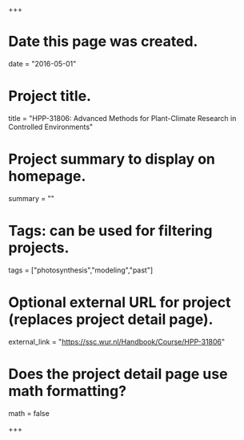 +++
# Date this page was created.
date = "2016-05-01"

# Project title.
title = "HPP-31806:  Advanced Methods for Plant-Climate Research in Controlled Environments"

# Project summary to display on homepage.
summary = ""

# Tags: can be used for filtering projects.
tags = ["photosynthesis","modeling","past"]

# Optional external URL for project (replaces project detail page).
external_link = "https://ssc.wur.nl/Handbook/Course/HPP-31806" 

# Does the project detail page use math formatting?
math = false


+++
